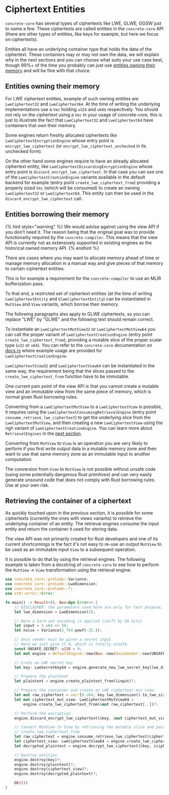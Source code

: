 # Ciphertext Entities

`concrete-core` has several types of ciphertexts like LWE, GLWE, GGSW just to name a few. These ciphertexts are called entities in the `concrete-core` API (there are other types of entities, like keys for example, but here we focus on ciphertexts).

Entities all have an underlying container type that holds the data of the ciphertext. These containers may or may not own the data, we will explain why in the next sections and you can choose what suits your use case best, though 99%+ of the time you probably can just use [entities owning their memory](#entities-owning-their-memory) and will be fine with that choice.

## Entities owning their memory

For LWE ciphertext entities, example of such owning entities are `LweCiphertext32` and `LweCiphertext64`. At the time of writing the underlying implementations use a `Vec` holding `u32`s and `u64`s respectively. You should not rely on the ciphertext using a `Vec` in your usage of concrete-core, this is just to illustrate the fact that `LweCiphertext32` and `LweCiphertext64` have containers that own their memory.

Some engines return freshly allocated ciphertexts like `LweCiphertextEncryptionEngine` whose entry point is `encrypt_lwe_ciphertext` (or `encrypt_lwe_ciphertext_unchecked` in its unchecked form).

On the other hand some engines require to have an already allocated ciphertext entity, like `LweCiphertextDiscardingEncryptionEngine` whose entry point is `discard_encrypt_lwe_ciphertext`. In that case you can use one of the `LweCiphertextCreationEngine` variants available in the default backend for example (entry point `create_lwe_ciphertext_from`) providing a properly sized `Vec` (which will be consumed) to create an owning `LweCiphertext32` or `LweCiphertext64`. This entity can then be used in the `discard_encrypt_lwe_ciphertext` call.

## Entities borrowing their memory

{% hint style="warning" %}
We would advise against using the view API if you don't need it. The reason being that the original goal was to provide functionality required by the `concrete-compiler`. This means that the view API is currently not as extensively supported in existing engines as the historical owned memory API.
{% endhint %}

There are cases where you may want to allocate memory ahead of time or manage memory allocation in a manual way and give pieces of that memory to certain ciphertext entities.

This is for example a requirement for the `concrete-compiler` to use an MLIR bufferization pass.

To that end, a restricted set of ciphertext entities (at the time of writing `LweCiphertextEntity` and `GlweCiphertextEntity`) can be instantiated in `MutView` and `View` variants, which borrow their memory.

The following paragraphs also apply to GLWE ciphertexts, so you can replace "LWE" by "GLWE" and the following text should remain correct.

To instantiate an `LweCiphertextMutView32` or `LweCiphertextMutView64` you can call the proper variant of `LweCiphertextCreationEngine` (entry point `create_lwe_ciphertext_from`), providing a mutable slice of the proper scalar type (`u32` or `u64`). You can refer to the `concrete-core` documentation on [docs.rs](https://docs.rs) where example usage are provided for `LweCiphertextCreationEngine`.

`LweCiphertextView32` and `LweCiphertextView64` can be instantiated in the same way, the requirement being that the slices passed to the `create_lwe_ciphertext_from` function have to be immutable.

One current pain point of the view API is that you cannot create a mutable view and an immutable view from the same piece of memory, which is normal given Rust borrowing rules.

Converting from a `LweCiphertextMutView` to a `LweCiphertextView` is possible, it requires using the `LweCiphertextConsumingRetrievalEngine` (entry point `consume_retrieve_lwe_ciphertext`) to get the underlying slice from the `LweCiphertextMutView`, and then creating a new `LweCiphertextView` using the righ variant of `LweCiphertextCreationEngine`. You can learn more about `RetrievalEngines` in the [next section](#retrieving-the-container-of-a-ciphertext).

Converting from `MutView` to `View` is an operation you are very likely to perform if you first write output data in a mutable memory zone and then want to use that same memory zone as an immutable input to another computation.

The conversion from `View` to `MutView` is not possible without unsafe code (using some potentially dangerous Rust primitives) and can very easily generate unsound code that does not comply with Rust borrowing rules. Use at your own risk.

## Retrieving the container of a ciphertext

As quickly touched upon in the previous section, it is possible for some ciphertexts (currently the ones with views variants) to retrieve the underlying container of an entity. The retrieval engines consume the input entity and return the container it used for storing data.

The view API was not primarily created for Rust developers and one of its current shortcomings is the fact it's not easy to re-use an output `MutView` to be used as an immutable input `View` to a subsequent operation.

It is possible to do that by using the retrieval engines. The following example is taken from a docstring of `concrete-core` to see how to perform the `MutView` -> `View` transformation using the retrieval engine:

```rust
use concrete_core::prelude::Variance;
use concrete_core::prelude::LweDimension;
use concrete_core::prelude::*;
use std::error::Error;

fn main() -> Result<(), Box<dyn Error>> {
    // DISCLAIMER: the parameters used here are only for test purpose, and are not secure.
    let lwe_dimension = LweDimension(2);

    // Here a hard-set encoding is applied (shift by 50 bits)
    let input = 3_u64 << 50;
    let noise = Variance(2_f64.powf(-25.));

    // Unix seeder must be given a secret input.
    // Here we just give it 0, which is totally unsafe.
    const UNSAFE_SECRET: u128 = 0;
    let mut engine = DefaultEngine::new(Box::new(UnixSeeder::new(UNSAFE_SECRET)))?;

    // Crate an LWE secret key
    let key: LweSecretKey64 = engine.generate_new_lwe_secret_key(lwe_dimension)?;

    // Prepare the plaintext
    let plaintext = engine.create_plaintext_from(&input)?;

    // Prepare the container and create an LWE ciphertext mut view
    let mut raw_ciphertext = vec![0_u64; key.lwe_dimension().to_lwe_size().0];
    let mut ciphertext_mut_view: LweCiphertextMutView64 =
        engine.create_lwe_ciphertext_from(&mut raw_ciphertext[..])?;

    // Perform the encryption
    engine.discard_encrypt_lwe_ciphertext(&key, &mut ciphertext_mut_view, &plaintext, noise)?;

    // Convert MutView to View by retrieving the mutable slice and passing it as immutable to
    // create_lwe_ciphertext_from
    let raw_ciphertext = engine.consume_retrieve_lwe_ciphertext(ciphertext_mut_view)?;
    let ciphertext_view: LweCiphertextView64 = engine.create_lwe_ciphertext_from(&raw_ciphertext[..])?;
    let decrypted_plaintext = engine.decrypt_lwe_ciphertext(&key, &ciphertext_view)?;

    // Destroy entities
    engine.destroy(key)?;
    engine.destroy(plaintext)?;
    engine.destroy(ciphertext_view)?;
    engine.destroy(decrypted_plaintext)?;

    Ok(())
}
```
